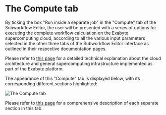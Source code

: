 # The Compute tab

By ticking the box "Run inside a separate job" in the "Compute" tab of the Subworkflow Editor, the user will be presented with a series of options for executing the complete workflow calculation on the Exabyte supercomputing cloud, according to all the various input parameters selected in the other three tabs of the Subworkflow Editor interface as outlined in their respective documentation pages.

Please refer to [this page](../../infrastructure/overview.md) for a detailed technical explanation about the cloud architecture and general supercomputing infrastructure implemented as part of the Exabyte platform. 

The appearance of this "Compute" tab is displayed below, with its corresponding different sections highlighted:

![The Compute tab](../../images/workflow-designer/compute-tab.png "The Compute tab")

Please refer to [this page](../../infrastructure/compute/overview.md) for a comprehensive description of each separate section in this tab.
